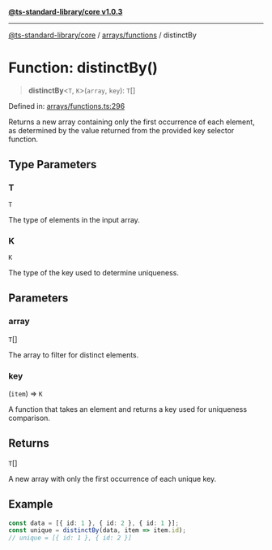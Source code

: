 [**@ts-standard-library/core v1.0.3**](../../../README.md)

***

[@ts-standard-library/core](../../../modules.md) / [arrays/functions](../README.md) / distinctBy

# Function: distinctBy()

> **distinctBy**\<`T`, `K`\>(`array`, `key`): `T`[]

Defined in: [arrays/functions.ts:296](https://github.com/gabaudette/ts-stdlib/blob/be448e6a9d9c20c6c2f27f6550ce4e65fc8c9b89/packages/core/src/arrays/functions.ts#L296)

Returns a new array containing only the first occurrence of each element,
as determined by the value returned from the provided key selector function.

## Type Parameters

### T

`T`

The type of elements in the input array.

### K

`K`

The type of the key used to determine uniqueness.

## Parameters

### array

`T`[]

The array to filter for distinct elements.

### key

(`item`) => `K`

A function that takes an element and returns a key used for uniqueness comparison.

## Returns

`T`[]

A new array with only the first occurrence of each unique key.

## Example

```typescript
const data = [{ id: 1 }, { id: 2 }, { id: 1 }];
const unique = distinctBy(data, item => item.id);
// unique = [{ id: 1 }, { id: 2 }]
```

